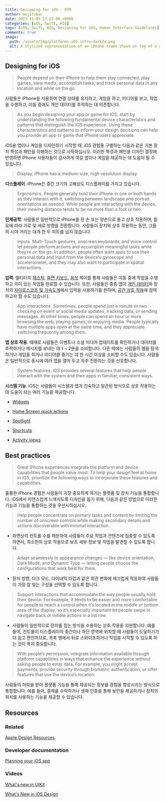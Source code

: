 ```yaml
---
title: Designing for iOS - 번역
author: mojitobar
date: 2023-11-05 17:21:00 +0900
categories: [iOS, Swift, HIG]
tags: [iOS, Swift, HIG, Designing for iOS, Human Interface Guidelines]
comments: true
image:
  path: /assets/img/platforms-iOS-intro~dark2x.png
  alt: A stylized representation of an iPhone frame shown on top of a grid. The image is overlaid with rectangular and circular grid lines and is tinted green to subtly reflect the green in the original six-color Apple logo.
---
```


## Designing for iOS

> People depend on their iPhone to help them stay connected, play games, view media, accomplish tasks, and track personal data in any location and while on the go.

사람들은 iPhone을 사용하여 연결 상태를 유지하고, 게임을 하고, 미디어를 보고, 작업을 수행하고, 이동 중에도 개인 데이터를 추적하는 데 의존합니다.

> As you begin designing your app or game for iOS, start by understanding the following fundamental device characteristics and patterns that distinguish the iOS experience. Using these characteristics and patterns to inform your design decisions can help you provide an app or game that iPhone users appreciate.

iOS용 앱이나 게임을 디자인하기 시작할 때, iOS 경험을 구별하는 다음과 같은 기본 장치 특성과 패턴을 이해하는 것으로 시작하십시오. 이러한 특성과 패턴을 디자인 결정에 반영하면 iPhone 사용자들이 감사하게 여길 앱이나 게임을 제공하는 데 도움이 될 수 있습니다.

> Display. iPhone has a medium-size, high-resolution display.

**디스플레이**. iPhone은 중간 크기의 고해상도 디스플레이를 가지고 있습니다.

> Ergonomics. People generally hold their iPhone in one or both hands as they interact with it, switching between landscape and portrait orientations as needed. While people are interacting with the device, their viewing distance tends to be no more than a foot or two.

**인체공학**. 사람들은 일반적으로 iPhone을 한 손 또는 양손으로 들고 상호 작용하며, 필요에 따라 가로 및 세로 방향을 전환합니다. 사람들이 장치와 상호 작용하는 동안, 그들의 시야 거리는 대개 한 두 피트를 넘지 않습니다.

> Inputs. Multi-Touch gestures, onscreen keyboards, and voice control let people perform actions and accomplish meaningful tasks while they’re on the go. In addition, people often want apps to use their personal data and input from the device’s gyroscope and accelerometer, and they may also want to participate in spatial interactions.

**입력**. 멀티터치 [제스처](https://developer.apple.com/design/human-interface-guidelines/touchscreen-gestures), [화면 키보드](https://developer.apple.com/design/human-interface-guidelines/onscreen-keyboards), [음성](https://developer.apple.com/design/human-interface-guidelines/siri) 제어를 통해 사람들은 이동 중에 작업을 수행하고 의미 있는 작업을 완료할 수 있습니다. 또한, 사람들은 종종 앱이 [개인 데이터](https://developer.apple.com/design/human-interface-guidelines/accessing-private-data)와 장치의 [자이로스코프 및 가속도계](https://developer.apple.com/design/human-interface-guidelines/gyro-and-accelerometer)에서 입력을 사용하기를 원하며, [공간 상호 작용](https://developer.apple.com/design/human-interface-guidelines/spatial-interactions)에 참여하고자 할 수도 있습니다.

> App interactions. Sometimes, people spend just a minute or two checking on event or social media updates, tracking data, or sending messages. At other times, people can spend an hour or more browsing the web, playing games, or enjoying media. People typically have multiple apps open at the same time, and they appreciate switching frequently among them.

**앱 상호 작용**. 때때로 사람들은 이벤트나 소셜 미디어 업데이트를 확인하거나 데이터를 추적하거나 메시지를 보내는 데 1 ~ 2분을 소비합니다. 다른 때에는 사람들이 웹을 탐색하거나 게임을 하거나 미디어를 즐기는 데 한 시간 이상을 소비할 수도 있습니다. 사람들은 일반적으로 동시에 여러 앱을 열어 두고 자주 전환하는 것을 선호합니다.

> System features. iOS provides several features that help people interact with the system and their apps in familiar, consistent ways.

**시스템 기능**. iOS는 사람들이 시스템과 앱과 친숙하고 일관된 방식으로 상호 작용하는 데 도움이 되는 여러 기능을 제공합니다.

- [Widgets](https://developer.apple.com/design/human-interface-guidelines/widgets)

- [Home Screen quick actions](https://developer.apple.com/design/human-interface-guidelines/home-screen-quick-actions)

- [Spotlight](https://developer.apple.com/design/human-interface-guidelines/searching)

- [Shortcuts](https://developer.apple.com/design/human-interface-guidelines/siri#Shortcuts-and-suggestions)

- [Activity views](https://developer.apple.com/design/human-interface-guidelines/activity-views)

## Best practices

> Great iPhone experiences integrate the platform and device capabilities that people value most. To help your design feel at home in iOS, prioritize the following ways to incorporate these features and capabilities.

훌륭한 iPhone 경험은 사람들이 가장 중요하게 여기는 플랫폼 및 장치 기능을 통합합니다. iOS에서 자연스럽게 느껴지도록 디자인을 돕기 위해, 다음과 같은 방법으로 이러한 기능과 기능을 통합하는 것을 우선시하십시오.

> Help people concentrate on primary tasks and content by limiting the number of onscreen controls while making secondary details and actions discoverable with minimal interaction.

- 화면상의 컨트롤 수를 제한하여 사람들이 주요 작업과 콘텐츠에 집중할 수 있도록 하면서, 최소한의 상호 작용으로 보조 세부 정보 및 작업을 발견할 수 있도록 합니다.

> Adapt seamlessly to appearance changes — like device orientation, Dark Mode, and Dynamic Type — letting people choose the configurations that work best for them.

- 장치 방향, 다크 모드, 다이내믹 타입과 같은 외관 변화에 매끄럽게 적응하여 사람들이 가장 잘 맞는 구성을 선택할 수 있도록 합니다.

> Support interactions that accommodate the way people usually hold their device. For example, it tends to be easier and more comfortable for people to reach a control when it’s located in the middle or bottom area of the display, so it’s especially important let people swipe to navigate back or initiate actions in a list row.

- 사람들이 일반적으로 장치를 잡는 방식을 수용하는 상호 작용을 지원합니다. 예를 들어, 컨트롤이 디스플레이의 중간이나 하단 영역에 위치할 때 사람들이 도달하기가 더 쉽고 편안하므로, 목록 행에서 뒤로 스와이프하거나 작업을 시작할 수 있도록 하는 것이 특히 중요합니다.

> With people’s permission, integrate information available through platform capabilities in ways that enhance the experience without asking people to enter data. For example, you might accept payments, provide security through biometric authentication, or offer features that use the device’s location.

사람들의 허락을 받아 플랫폼 기능을 통해 제공되는 정보를 경험을 향상시키는 방식으로 통합합니다. 예를 들어, 결제를 수락하거나 생체 인증을 통해 보안을 제공하거나 장치의 위치를 사용하는 기능을 제공할 수 있습니다.

## Resources

### Related

[Apple Design Resources](https://developer.apple.com/design/resources/#ios-apps)

### Developer documentation

[Planning your iOS app](https://developer.apple.com/ios/planning/)

### Videos

[What's new in UIKit](https://developer.apple.com/videos/play/wwdc2021/10059)

[What's New in iOS Design](https://developer.apple.com/videos/play/wwdc2019/808)
